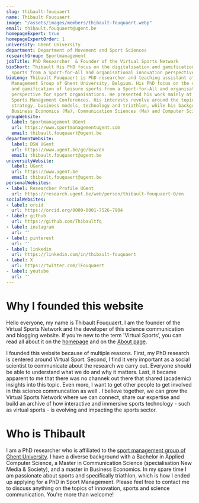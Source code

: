 ```yaml
---
slug: thibault-fouquaert
name: Thibault Fouquaert
image: "/assets/images/members/thibault-fouquaert.webp"
email: thibault.fouquaert@ugent.be
homepageExpert: true
homepageExpertOrder: 1
university: Ghent University
department: Department of Movement and Sport Sciences
researchGroup: Sportmanagement
jobTitle: PhD Researcher  & Founder of the Virtual Sports Network
bioShort: Thibault His PhD focus on the digitalisation and gamification of leisure
  sports from a Sport-for-All and organisational innovation perspective in sport clubs.
bioLong: Thibault Fouquaert is PhD researcher and teaching assistant at the Sports
  Management Group of Ghent University, Belgium. His PhD focus on the digitalisation
  and gamification of leisure sports from a Sport-for-All and organisational innovation
  perspective for sport organisations. He presented his work mainly at the European
  Sports Management Conferences. His interests revolve around the topics of innovation,
  strategy, business models, technology and triathlon, while his background is in
  Business Economics (Ma), Communication Sciences (Ma) and Computer Sciences (Ba).
groupWebsite:
  label: Sportmanagement UGent
  url: https://www.sportmanagementugent.com
  email: thibault.fouquaert@ugent.be
departmentWebsite:
  label: BSW UGent
  url: https://www.ugent.be/ge/bsw/en
  email: thibault.fouquaert@ugent.be
universityWebsite:
  label: UGent
  url: https://www.ugent.be
  email: thibault.fouquaert@ugent.be
personalWebsites:
- label: Researcher Profile UGent
  url: https://research.ugent.be/web/person/thibault-fouquaert-0/en
socialWebsites:
- label: orcid
  url: https://orcid.org/0000-0001-7526-7904
- label: github
  url: https://github.com/Thibaultfq
- label: instagram
  url: ''
- label: pinterest
  url: ''
- label: linkedin
  url: https://linkedin.com/in/thibault-fouquaert
- label: X
  url: https://twitter.com/TFouquaert
- label: youtube
  url: ''
---
```


# Why I founded this website
Hello everyone, my name is Thibault Fouquaert. I am the founder of the Virtual Sports Network and the developer of this science communication and blogging website. If you're new to the term 'Virtual Sports', you can read all about it on the [homepage](/) and on the [About page](/about).

I founded this website because of multiple reasons. First, my PhD research is centered around Virtual Sport. Second, I find it very important as a social scientist to communicate about the research we carry out. Everyone should be able to understand what we do and why it matters. Last, it became apparent to me that there was no channek out there that shared (academic) insights into this topic. Even more, I want to get other people to get involved in this science communcation as well . I believe together, we can grow the Virtual Sports Network where we can connect, share our expertise and build an archive of how interactive and immersive sports technology - such as virtual sports - is evolving and impacting the sports sector.

# Who is Thibault
I am a PhD researcher who is affiliated to the [sport management group of Ghent University](https://www.sportmanagementugent.com). I have a diverse background with a Bachelor in Applied Computer Science, a Master in Communication Science (specialisation New Media & Society), and a master in Business Economics. In my spare time I am passionate about sports and specifically triathlon, which is how I ended up applying for a PhD in Sport Management. Please feel free to contact me to discuss anything on the topics of innovation, sports and science communication. You're more than welcome!

